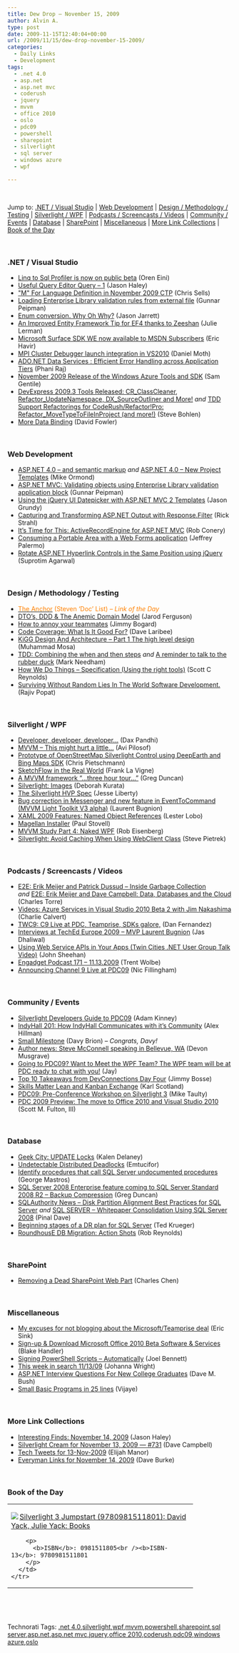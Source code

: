 ```yaml
---
title: Dew Drop – November 15, 2009
author: Alvin A.
type: post
date: 2009-11-15T12:40:04+00:00
url: /2009/11/15/dew-drop-november-15-2009/
categories:
  - Daily Links
  - Development
tags:
  - .net 4.0
  - asp.net
  - asp.net mvc
  - coderush
  - jquery
  - mvvm
  - office 2010
  - oslo
  - pdc09
  - powershell
  - sharepoint
  - silverlight
  - sql server
  - windows azure
  - wpf

---
```

&#160;

Jump to: [.NET / Visual Studio][1] | [Web Development][2] | [Design / Methodology / Testing][3] | [Silverlight / WPF][4] | [Podcasts / Screencasts / Videos][5] | [Community / Events][6] | [Database][7] | [SharePoint][8] | [Miscellaneous][9] | [More Link Collections][10] | [Book of the Day][11] 

&#160;

### <a name="dotnet"></a>.NET / Visual Studio

  * [Linq to Sql Profiler is now on public beta][12] (Oren Eini)
  * [Useful Query Editor Query &#8211; 1][13] (Jason Haley)
  * ["M" For Language Definition in November 2009 CTP][14] (Chris Sells)
  * [Loading Enterprise Library validation rules from external file][15] (Gunnar Peipman)
  * [Enum conversion. Why Oh Why?][16] (Jason Jarrett)
  * [An Improved Entity Framework Tip for EF4 thanks to Zeeshan][17] (Julie Lerman)
  * [Microsoft Surface SDK WE now available to MSDN Subscribers][18] (Eric Havir)
  * [MPI Cluster Debugger launch integration in VS2010][19] (Daniel Moth)
  * [ADO.NET Data Services : Efficient Error Handling across Application Tiers][20] (Phani Raj)
  * [November 2009 Release of the Windows Azure Tools and SDK][21] (Sam Gentile)
  * [DevExpress 2009.3 Tools Released: CR\_ClassCleaner, Refactor\_UpdateNamespace, DX_SourceOutliner and More!][22] _and_&#160;[TDD Support Refactorings for CodeRush/Refactor!Pro: Refactor_MoveTypeToFileInProject (and more!)][23] (Steve Bohlen)
  * [More Data Binding][24] (David Fowler)

&#160;

### <a name="web"></a>Web Development

  * [ASP.NET 4.0 &#8211; and semantic markup][25] _and_&#160;[ASP.NET 4.0 &#8211; New Project Templates][26] (Mike Ormond)
  * [ASP.NET MVC: Validating objects using Enterprise Library validation application block][27] (Gunnar Peipman)
  * [Using the jQuery UI Datepicker with ASP.NET MVC 2 Templates][28] (Jason Grundy)
  * [Capturing and Transforming ASP.NET Output with Response.Filter][29] (Rick Strahl)
  * [It’s Time for This: ActiveRecordEngine for ASP.NET MVC][30] (Rob Conery)
  * [Consuming a Portable Area with a Web Forms application][31] (Jeffrey Palermo)
  * [Rotate ASP.NET Hyperlink Controls in the Same Position using jQuery][32] (Suprotim Agarwal)

&#160;

### <a name="design"></a>Design / Methodology / Testing

  * [<font color="#ff8000">The Anchor</font>][33] <font color="#ff8000">(Steven ‘Doc’ List) <em>– Link of the Day</em></font>
  * [DTO’s, DDD & The Anemic Domain Model][34] (Jarod Ferguson)
  * [How to annoy your teammates][35] (Jimmy Bogard)
  * [Code Coverage: What Is It Good For?][36] (Dave Laribee)
  * [KiGG Design And Architecture – Part 1 The high level design][37] (Muhammad Mosa)
  * [TDD: Combining the when and then steps][38] _and_&#160;[A reminder to talk to the rubber duck][39] (Mark Needham)
  * [How We Do Things &#8211; Specification (Using the right tools)][40] (Scott C Reynolds)
  * [Surviving Without Random Lies In The World Software Development.][41] (Rajiv Popat)

&#160;

### <a name="silverlight"></a>Silverlight / WPF

  * [Developer, developer, developer…][42] (Dax Pandhi)
  * [MVVM – This might hurt a little…][43] (Avi Pilosof)
  * [Prototype of OpenStreetMap Silverlight Control using DeepEarth and Bing Maps SDK][44] (Chris Pietschmann)
  * [SketchFlow in the Real World][45] (Frank La Vigne)
  * [A MVVM framework “…three hour tour…”][46] (Greg Duncan)
  * [Silverlight: Images][47] (Deborah Kurata)
  * [The Silverlight HVP Spec][48] (Jesse Liberty)
  * [Bug correction in Messenger and new feature in EventToCommand (MVVM Light Toolkit V3 alpha)][49] (Laurent Bugnion)
  * [XAML 2009 Features: Named Object References][50] (Lester Lobo)
  * [Magellan Installer][51] (Paul Stovell)
  * [MVVM Study Part 4: Naked WPF][52] (Rob Eisenberg)
  * [Silverlight: Avoid Caching When Using WebClient Class][53] (Steve Pietrek)

&#160;

### <a name="podcasts"></a>Podcasts / Screencasts / Videos

  * [E2E: Erik Meijer and Patrick Dussud &#8211; Inside Garbage Collection][54] _and_&#160;[E2E: Erik Meijer and Dave Campbell: Data, Databases and the Cloud][55] (Charles Torre)
  * [Videos: Azure Services in Visual Studio 2010 Beta 2 with Jim Nakashima][56] (Charlie Calvert)
  * [TWC9: C9 Live at PDC, Teamprise, SDKs galore,][57] (Dan Fernandez)
  * [Interviews at TechEd Europe 2009 – MVP Laurent Bugnion][58] (Jas Dhaliwal)
  * [Using Web Service APIs in Your Apps (Twin Cities .NET User Group Talk Video)][59] (John Sheehan)
  * [Engadget Podcast 171 &#8211; 11.13.2009][60] (Trent Wolbe)
  * [Announcing Channel 9 Live at PDC09][61] (Nic Fillingham)

&#160;

### <a name="events"></a>Community / Events

  * [Silverlight Developers Guide to PDC09][62] (Adam Kinney)
  * [IndyHall 201: How IndyHall Communicates with it’s Community][63] (Alex Hillman)
  * [Small Milestone][64] (Davy Brion) _– Congrats, Davy!_
  * [Author news: Steve McConnell speaking in Bellevue, WA][65] (Devon Musgrave)
  * [Going to PDC09? Want to Meet the WPF Team? The WPF team will be at PDC ready to chat with you!][66] (Jay)
  * [Top 10 Takeaways from DevConnections Day Four][67] (Jimmy Bosse)
  * [Skills Matter Lean and Kanban Exchange][68] (Karl Scotland)
  * [PDC09: Pre-Conference Workshop on Silverlight 3][69] (Mike Taulty)
  * [PDC 2009 Preview: The move to Office 2010 and Visual Studio 2010][70] (Scott M. Fulton, III)

&#160;

### <a name="db"></a>Database

  * [Geek City: UPDATE Locks][71] (Kalen Delaney)
  * [Undetectable Distributed Deadlocks][72] (Emtucifor)
  * [Identify procedures that call SQL Server undocumented procedures][73] (George Mastros)
  * [SQL Server 2008 Enterprise feature coming to SQL Server Standard 2008 R2 – Backup Compression][74] (Greg Duncan)
  * [SQLAuthority News – Disk Partition Alignment Best Practices for SQL Server][75] _and_&#160;[SQL SERVER – Whitepaper Consolidation Using SQL Server 2008][76] (Pinal Dave)
  * [Beginning stages of a DR plan for SQL Server][77] (Ted Krueger)
  * [RoundhousE DB Migration: Action Shots][78] (Rob Reynolds)

&#160;

### <a name="sp"></a>SharePoint

  * [Removing a Dead SharePoint Web Part][79] (Charles Chen)

&#160;

### <a name="misc"></a>Miscellaneous

  * [My excuses for not blogging about the Microsoft/Teamprise deal][80] (Eric Sink)
  * [Sign-up & Download Microsoft Office 2010 Beta Software & Services][81] (Blake Handler)
  * [Signing PowerShell Scripts – Automatically][82] (Joel Bennett)
  * [This week in search 11/13/09][83] (Johanna Wright)
  * [ASP.NET Interview Questions For New College Graduates][84] (Dave M. Bush)
  * [Small Basic Programs in 25 lines][85] (Vijaye)

&#160;

### <a name="links"></a>More Link Collections

  * [Interesting Finds: November 14, 2009][86] (Jason Haley)
  * [Silverlight Cream for November 13, 2009 &#8212; #731][87] (Dave Campbell)
  * [Tech Tweets for 13-Nov-2009][88] (Elijah Manor)
  * [Everyman Links for November 14, 2009][89] (Dave Burke)

&#160;

### <a name="book"></a>Book of the Day

<div style="padding-bottom: 0px; margin: 0px; padding-left: 0px; padding-right: 0px; display: inline; float: none; padding-top: 0px" id="scid:7dc1bd33-94bd-46fd-a20b-0131235bcd47:d61b00d4-36a4-4a33-8c70-b0d5299a564a" class="wlWriterSmartContent">
  <table cellspacing="0" cellpadding="2" width="400" border="0" unselectable="on">
    <tr>
      <td valign="top" width="400">
        <p>
          <a title="Silverlight 3 Jumpstart (9780981511801): David Yack, Julie Yack: Books" href="http://www.amazon.com/exec/obidos/ASIN/0981511805/alvinashcraft-20"><img data-recalc-dims="1" decoding="async" src="https://i0.wp.com/images.amazon.com/images/P/0981511805.01.MZZZZZZZ.jpg?w=660" border="0" align="left" style="float:left" />Silverlight 3 Jumpstart (9780981511801): David Yack, Julie Yack: Books</a>
        </p>
        
        <p>
          <b>ISBN</b>: 0981511805<br /><b>ISBN-13</b>: 9780981511801
        </p>
      </td>
    </tr>
  </table>
</div>

&#160;

<div style="padding-bottom: 0px; margin: 0px; padding-left: 0px; padding-right: 0px; display: inline; float: none; padding-top: 0px" id="scid:C16BAC14-9A3D-4c50-9394-FBFEF7A93539:c50dfae9-884e-427c-8f53-30204f5a105e" class="wlWriterSmartContent">
  <!--dotnetkickit-->
</div>

&#160;

<div style="padding-bottom: 0px; margin: 0px; padding-left: 0px; padding-right: 0px; display: inline; float: none; padding-top: 0px" id="scid:0767317B-992E-4b12-91E0-4F059A8CECA8:995bcb78-a035-4e1c-bf53-a7ff90a10971" class="wlWriterSmartContent">
  Technorati Tags: <a href="http://technorati.com/tags/.net+4.0" rel="tag">.net 4.0</a>,<a href="http://technorati.com/tags/silverlight" rel="tag">silverlight</a>,<a href="http://technorati.com/tags/wpf" rel="tag">wpf</a>,<a href="http://technorati.com/tags/mvvm" rel="tag">mvvm</a>,<a href="http://technorati.com/tags/powershell" rel="tag">powershell</a>,<a href="http://technorati.com/tags/sharepoint" rel="tag">sharepoint</a>,<a href="http://technorati.com/tags/sql+server" rel="tag">sql server</a>,<a href="http://technorati.com/tags/asp.net" rel="tag">asp.net</a>,<a href="http://technorati.com/tags/asp.net+mvc" rel="tag">asp.net mvc</a>,<a href="http://technorati.com/tags/jquery" rel="tag">jquery</a>,<a href="http://technorati.com/tags/office+2010" rel="tag">office 2010</a>,<a href="http://technorati.com/tags/coderush" rel="tag">coderush</a>,<a href="http://technorati.com/tags/pdc09" rel="tag">pdc09</a>,<a href="http://technorati.com/tags/windows+azure" rel="tag">windows azure</a>,<a href="http://technorati.com/tags/oslo" rel="tag">oslo</a>
</div>

<div class="wlWriterHeaderFooter" style="margin:0px; padding:0px 0px 0px 0px;">
  <p>
    <br /> </div>

 [1]: https://morningdew-bpc6g3a0fgaxdxcu.eastus2-01.azurewebsites.net/#dotnet
 [2]: https://morningdew-bpc6g3a0fgaxdxcu.eastus2-01.azurewebsites.net/#web
 [3]: https://morningdew-bpc6g3a0fgaxdxcu.eastus2-01.azurewebsites.net/#design
 [4]: https://morningdew-bpc6g3a0fgaxdxcu.eastus2-01.azurewebsites.net/#silverlight
 [5]: https://morningdew-bpc6g3a0fgaxdxcu.eastus2-01.azurewebsites.net/#podcasts
 [6]: https://morningdew-bpc6g3a0fgaxdxcu.eastus2-01.azurewebsites.net/#events
 [7]: https://morningdew-bpc6g3a0fgaxdxcu.eastus2-01.azurewebsites.net/#db
 [8]: https://morningdew-bpc6g3a0fgaxdxcu.eastus2-01.azurewebsites.net/#sp
 [9]: https://morningdew-bpc6g3a0fgaxdxcu.eastus2-01.azurewebsites.net/#misc
 [10]: https://morningdew-bpc6g3a0fgaxdxcu.eastus2-01.azurewebsites.net/#links
 [11]: https://morningdew-bpc6g3a0fgaxdxcu.eastus2-01.azurewebsites.net/#book
 [12]: http://feedproxy.google.com/~r/AyendeRahien/~3/B14Um1f2KJI/linq-to-sql-profiler-is-now-on-public-beta.aspx
 [13]: http://jasonhaley.com/blog/post.aspx?id=a25f8dd7-8138-41f8-a080-7c9edcd0c821
 [14]: http://www.sellsbrothers.com/news/showTopic.aspx?ixTopic=2310
 [15]: http://feedproxy.google.com/~r/gunnarpeipman/~3/tDbtUQPPkt4/loading-enterprise-library-validation-rules-from-external-file.aspx
 [16]: http://elegantcode.com/2009/11/15/enum-conversion-why-oh-why/
 [17]: http://thedatafarm.com/blog/data-access/an-improved-entity-framework-tip-for-ef4-thanks-to-zeeshan/
 [18]: http://blogs.msdn.com/surface/archive/2009/11/13/microsoft-surface-sdk-we-now-available-to-msdn-subscribers.aspx
 [19]: http://feedproxy.google.com/~r/DanielMoth/~3/1--zcP2UjKg/mpi-cluster-debugger-launch-integration.html
 [20]: http://blogs.msdn.com/phaniraj/archive/2009/11/14/ado-net-data-services-efficient-error-handling-across-application-tiers.aspx
 [21]: http://feedproxy.google.com/~r/SamGentile/~3/yEbMn5FdXy0/
 [22]: http://feedproxy.google.com/~r/unhandled-exceptions/~3/b8_9gTEO7ms/
 [23]: http://feedproxy.google.com/~r/unhandled-exceptions/~3/icOBw6k-8js/
 [24]: http://weblogs.asp.net/davidfowler/archive/2009/11/14/more-data-binding.aspx
 [25]: http://feedproxy.google.com/~r/mikeormond/~3/kdEwglC-50g/242895165
 [26]: http://feedproxy.google.com/~r/mikeormond/~3/15A2LR4dEMg/242895168
 [27]: http://feedproxy.google.com/~r/gunnarpeipman/~3/dNRXguCwDe0/asp-net-mvc-validating-objects-using-enterprise-library-validation-application-block.aspx
 [28]: http://elegantcode.com/2009/11/13/using-the-jquery-ui-datepicker-with-asp-net-mvc-2-templates/
 [29]: http://feedproxy.google.com/~r/RickStrahl/~3/A8dhMSnQj10/72596.aspx
 [30]: http://feedproxy.google.com/~r/wekeroad/EeKc/~3/tWOz2motm44/
 [31]: http://feedproxy.google.com/~r/jeffreypalermo/~3/8Yefzc8Ux5o/
 [32]: http://feedproxy.google.com/~r/netCurryRecentArticles/~3/qAt84G60De0/ShowArticle.aspx
 [33]: http://www.stevenlist.com/blog/2009/11/14/anchor/
 [34]: http://elegantcode.com/2009/11/13/dtos-ddd-the-anemic-domain-model/
 [35]: http://feedproxy.google.com/~r/LosTechies/~3/kd2E-YLhehI/how-to-annoy-your-teammates.aspx
 [36]: http://feedproxy.google.com/~r/thebeelog/~3/i3Y43_GrcsM/code-coverage-what-is-it-good-for.aspx
 [37]: http://feedproxy.google.com/~r/MosesOfEgyptBlog/~3/7Y_xZBvbUXo/post.aspx
 [38]: http://feedproxy.google.com/~r/MarkNeedham/~3/dDnrYedsQlQ/
 [39]: http://feedproxy.google.com/~r/MarkNeedham/~3/H1fk2BkdAX4/
 [40]: http://feedproxy.google.com/~r/LosTechies/~3/_T5TOhxgEVI/how-we-do-things-specification-using-the-right-tools.aspx
 [41]: http://www.thousandtyone.com/blog/SurvivingWithoutRandomLiesInTheWorldSoftwareDevelopment.aspx
 [42]: http://feedproxy.google.com/~r/DaxPandhisBlog/~3/9vFmqOWfQTg/post.aspx
 [43]: http://blogs.msdn.com/avip/archive/2009/11/14/mvvm-this-might-hurt-a-little.aspx
 [44]: http://pietschsoft.com/post.aspx?id=3ad2707d-615b-45a6-9a69-29c5d8bc1c28
 [45]: http://franksworld.com/blog/archive/2009/11/13/11756.aspx
 [46]: http://coolthingoftheday.blogspot.com/2009/11/mvvm-framework-three-hour-tour.html
 [47]: http://msmvps.com/blogs/deborahk/archive/2009/11/13/silverlight-images.aspx
 [48]: http://feedproxy.google.com/~r/JesseLiberty-SilverlightGeek/~3/28uIvcXWCR0/hvp.aspx
 [49]: http://feedproxy.google.com/~r/galasoft/~3/56Uqe3vsZss/bug-correction-in-messenger-and-new-feature-in-eventtocommand-mvvm.aspx
 [50]: http://blogs.msdn.com/llobo/archive/2009/11/13/xaml-2009-features-name-references.aspx
 [51]: http://www.paulstovell.com/magellan-installer
 [52]: http://feedproxy.google.com/~r/Devlicious/~3/MD_fZ20nRC8/mvvm-study-part-4-naked-wpf.aspx
 [53]: http://stevepietrek.com/2009/11/13/avoid-silverlight-caching-when-using-webclient/
 [54]: http://channel9.msdn.com/shows/Going+Deep/E2E-Erik-Meijer-and-Patrick-Dussud-Inside-Garbage-Collection/
 [55]: http://channel9.msdn.com/posts/Charles/E2E-Erik-Meijer-and-Dave-Campbell-Data-Databases-and-the-Cloud/
 [56]: http://blogs.msdn.com/charlie/archive/2009/11/14/videos-azure-services-in-visual-studio-2010-beta-2-with-jim-nakashima.aspx
 [57]: http://channel9.msdn.com/posts/Dan/TWC9-C9-Live-at-PDC-Teamprise-SDKs-galore/
 [58]: http://blogs.msdn.com/mvpawardprogram/archive/2009/11/13/interviews-at-teched-europe-2009-laurent-bugnion.aspx
 [59]: http://feedproxy.google.com/~r/JustSayinMoreWords/~3/MRiOE1-pqhY/
 [60]: http://www.engadget.com/2009/11/13/engadget-podcast-171-11-13-2009/
 [61]: http://channel9.msdn.com/posts/C9Team/Announcing-Channel-9-Live-at-PDC09/
 [62]: http://adamkinney.wordpress.com/2009/11/13/silverlight-developers-guide-to-pdc09/
 [63]: http://feedproxy.google.com/~r/IndependentsHall-BlogFeed/~3/6E0afQHAQBc/
 [64]: http://feedproxy.google.com/~r/davybrion/~3/Z47BeQmyo1w/
 [65]: http://blogs.msdn.com/microsoft_press/archive/2009/11/13/author-news-steve-mcconnell-speaking-in-bellevue-wa.aspx
 [66]: http://windowsclient.nethttps//connect.microsoft.com/WPF/content/content.aspx?ContentID=14950
 [67]: http://www.thycotic.com/top-10-takeaways-from-devconnections-day-four
 [68]: http://availagility.co.uk/2009/11/13/skills-matter-lean-and-kanban-exchange/
 [69]: http://mtaulty.com/CommunityServer/blogs/mike_taultys_blog/archive/2009/11/13/pdc09-pre-conference-workshop-on-silverlight-3.aspx
 [70]: http://feeds.betanews.com/~r/bn/~3/gTw13uEzNow/1258136058
 [71]: http://sqlblog.com/blogs/kalen_delaney/archive/2009/11/13/update-locks.aspx
 [72]: http://blogs.lessthandot.com/index.php/DataMgmt/DBProgramming/MSSQLServer/undetectable-distributed-deadlocks
 [73]: http://blogs.lessthandot.com/index.php/DataMgmt/DataDesign/identify-procedures-that-call-sql-server
 [74]: http://coolthingoftheday.blogspot.com/2009/11/sql-server-2008-enterprise-feature.html
 [75]: http://blog.sqlauthority.com/2009/11/14/sqlauthority-news-disk-partition-alignment-best-practices-for-sql-server/
 [76]: http://blog.sqlauthority.com/2009/11/15/sql-server-whitepaper-consolidation-using-sql-server-2008/
 [77]: http://blogs.lessthandot.com/index.php/DataMgmt/DBAdmin/beginning-stages-of-a-dr-plan-for-sql-se
 [78]: http://feedproxy.google.com/~r/robz/~3/8JmYGZBBOKI/roundhouse-db-migration-action-shots.aspx
 [79]: http://www.charliedigital.com/PermaLink,guid,6db57226-5cb7-4378-a2c7-73340430df3e.aspx
 [80]: http://software.ericsink.com/entries/microsoft_teamprise.html
 [81]: http://bhandler.spaces.live.com/Blog/cns!70F64BC910C9F7F3!7020.entry
 [82]: http://huddledmasses.org/signing-powershell-scripts-automatically/
 [83]: http://feedproxy.google.com/~r/blogspot/MKuf/~3/wKZeEZ8gmHo/this-week-in-search-111309.html
 [84]: http://feeds.dzone.com/~r/zones/dotnet/~3/xh7JdpBMll4/aspnet-interview-questions-new
 [85]: http://blogs.msdn.com/smallbasic/archive/2009/11/15/small-basic-programs-in-25-lines.aspx
 [86]: http://jasonhaley.com/blog/post.aspx?id=ba8a2a82-3837-4122-a85d-b598aa22d0f6
 [87]: http://geekswithblogs.net/WynApseTechnicalMusings/archive/2009/11/13/136264.aspx
 [88]: http://elijahmanor.com/webdevdotnet/post.aspx?id=acca1568-d38a-4764-991b-feb33cd3440c
 [89]: http://feedproxy.google.com/~r/DaveBurke/~3/MLy-5yLfM3w/post.aspx